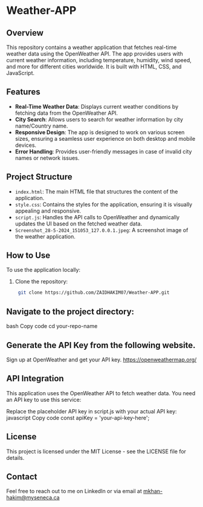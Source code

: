 ﻿# Weather-APP

## Overview

This repository contains a weather application that fetches real-time weather data using the OpenWeather API. The app provides users with current weather information, including temperature, humidity, wind speed, and more for different cities worldwide. It is built with HTML, CSS, and JavaScript.

## Features

- **Real-Time Weather Data**: Displays current weather conditions by fetching data from the OpenWeather API.
- **City Search**: Allows users to search for weather information by city name/Country name.
- **Responsive Design**: The app is designed to work on various screen sizes, ensuring a seamless user experience on both desktop and mobile devices.
- **Error Handling**: Provides user-friendly messages in case of invalid city names or network issues.

## Project Structure

- `index.html`: The main HTML file that structures the content of the application.
- `style.css`: Contains the styles for the application, ensuring it is visually appealing and responsive.
- `script.js`: Handles the API calls to OpenWeather and dynamically updates the UI based on the fetched weather data.
- `Screenshot_28-5-2024_151053_127.0.0.1.jpeg`: A screenshot image of the weather application.

## How to Use

To use the application locally:

1. Clone the repository:
   ```bash
    git clone https://github.com/ZAIDHAKIM07/Weather-APP.git

## Navigate to the project directory:

bash
Copy code
cd your-repo-name

## Generate the API Key from the following website.

Sign up at OpenWeather and get your API key.
https://openweathermap.org/

## API Integration
This application uses the OpenWeather API to fetch weather data. You need an API key to use this service:

Replace the placeholder API key in script.js with your actual API key:
javascript
Copy code 
const apiKey = 'your-api-key-here';

## License
This project is licensed under the MIT License - see the LICENSE file for details.

## Contact

Feel free to reach out to me on LinkedIn or via email at mkhan-hakim@myseneca.ca
